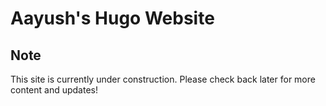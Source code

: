 # Aayush's Hugo Website

## Note

This site is currently under construction. Please check back later for more content and updates!
